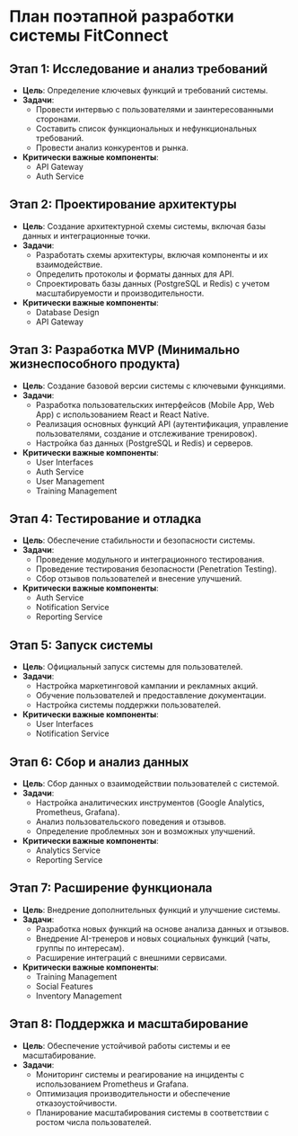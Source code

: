 # План поэтапной разработки системы FitConnect

## Этап 1: Исследование и анализ требований
- **Цель**: Определение ключевых функций и требований системы.
- **Задачи**:
  - Провести интервью с пользователями и заинтересованными сторонами.
  - Составить список функциональных и нефункциональных требований.
  - Провести анализ конкурентов и рынка.
- **Критически важные компоненты**:
  - API Gateway
  - Auth Service

## Этап 2: Проектирование архитектуры
- **Цель**: Создание архитектурной схемы системы, включая базы данных и интеграционные точки.
- **Задачи**:
  - Разработать схемы архитектуры, включая компоненты и их взаимодействие.
  - Определить протоколы и форматы данных для API.
  - Спроектировать базы данных (PostgreSQL и Redis) с учетом масштабируемости и производительности.
- **Критически важные компоненты**:
  - Database Design
  - API Gateway

## Этап 3: Разработка MVP (Минимально жизнеспособного продукта)
- **Цель**: Создание базовой версии системы с ключевыми функциями.
- **Задачи**:
  - Разработка пользовательских интерфейсов (Mobile App, Web App) с использованием React и React Native.
  - Реализация основных функций API (аутентификация, управление пользователями, создание и отслеживание тренировок).
  - Настройка баз данных (PostgreSQL и Redis) и серверов.
- **Критически важные компоненты**:
  - User Interfaces
  - Auth Service
  - User Management
  - Training Management

## Этап 4: Тестирование и отладка
- **Цель**: Обеспечение стабильности и безопасности системы.
- **Задачи**:
  - Проведение модульного и интеграционного тестирования.
  - Проведение тестирования безопасности (Penetration Testing).
  - Сбор отзывов пользователей и внесение улучшений.
- **Критически важные компоненты**:
  - Auth Service
  - Notification Service
  - Reporting Service

## Этап 5: Запуск системы
- **Цель**: Официальный запуск системы для пользователей.
- **Задачи**:
  - Настройка маркетинговой кампании и рекламных акций.
  - Обучение пользователей и предоставление документации.
  - Настройка системы поддержки пользователей.
- **Критически важные компоненты**:
  - User Interfaces
  - Notification Service

## Этап 6: Сбор и анализ данных
- **Цель**: Сбор данных о взаимодействии пользователей с системой.
- **Задачи**:
  - Настройка аналитических инструментов (Google Analytics, Prometheus, Grafana).
  - Анализ пользовательского поведения и отзывов.
  - Определение проблемных зон и возможных улучшений.
- **Критически важные компоненты**:
  - Analytics Service
  - Reporting Service

## Этап 7: Расширение функционала
- **Цель**: Внедрение дополнительных функций и улучшение системы.
- **Задачи**:
  - Разработка новых функций на основе анализа данных и отзывов.
  - Внедрение AI-тренеров и новых социальных функций (чаты, группы по интересам).
  - Расширение интеграций с внешними сервисами.
- **Критически важные компоненты**:
  - Training Management
  - Social Features
  - Inventory Management

## Этап 8: Поддержка и масштабирование
- **Цель**: Обеспечение устойчивой работы системы и ее масштабирование.
- **Задачи**:
  - Мониторинг системы и реагирование на инциденты с использованием Prometheus и Grafana.
  - Оптимизация производительности и обеспечение отказоустойчивости.
  - Планирование масштабирования системы в соответствии с ростом числа пользователей.
